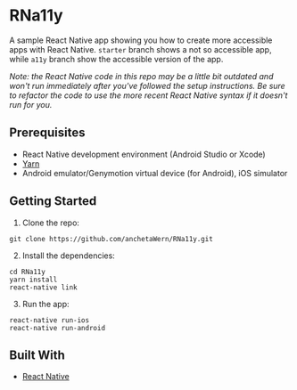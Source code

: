 # RNa11y

A sample React Native app showing you how to create more accessible apps with React Native. `starter` branch shows a not so accessible app, while `a11y` branch show the accessible version of the app.

_Note: the React Native code in this repo may be a little bit outdated and won't run immediately after you've followed the setup instructions. Be sure to refactor the code to use the more recent React Native syntax if it doesn't run for you._

## Prerequisites

-   React Native development environment (Android Studio or Xcode)
-   [Yarn](https://yarnpkg.com)
-   Android emulator/Genymotion virtual device (for Android), iOS simulator

## Getting Started

1.  Clone the repo:

```
git clone https://github.com/anchetaWern/RNa11y.git
```

2.  Install the dependencies:

```
cd RNa11y
yarn install
react-native link
```

3.  Run the app:

```
react-native run-ios
react-native run-android
```

## Built With

-   [React Native](https://facebook.github.io/react-native/)



